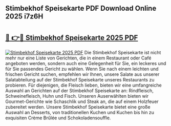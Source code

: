 ## Stimbekhof Speisekarte PDF Download Online 2025 i7z6H

# <h2><a href="http://gc99qqx.nevu.top/?p=Stimbekhof+Speisekarte">🔗 👉🔴 Stimbekhof Speisekarte 2025 PDF</a></h2>

[![Stimbekhof Speisekarte 2025 PDF](https://i.imgur.com/dBaPXMq.png)](http://gc99qqx.nevu.top/?p=Stimbekhof+Speisekarte)
Die Stimbekhof Speisekarte ist nicht mehr nur eine Liste von Gerichten, die in einem Restaurant oder Café angeboten werden, sondern auch eine Gelegenheit für Sie, ein leckeres und für Sie passendes Gericht zu wählen. Wenn Sie nach einem leichten und frischen Gericht suchen, empfehlen wir Ihnen, unsere Salate aus unserer Salatabteilung auf der Stimbekhof Speisekarte unseres Restaurants zu probieren. Für diejenigen, die Fleisch lieben, bieten wir eine umfangreiche Auswahl an Gerichten auf der Stimbekhof Speisekarte an: Rindfleisch, Schweinefleisch, Huhn und Fisch. Unseren Auserwählten bieten wir Gourmet-Gerichte wie Schaschlik und Steak an, die auf einem Holzfeuer zubereitet werden. Unsere Stimbekhof Speisekarte bietet eine große Auswahl an Desserts, von traditionellen Kuchen und Kuchen bis hin zu exquisiten Crème Brûlée und Schokoladensouffle.
